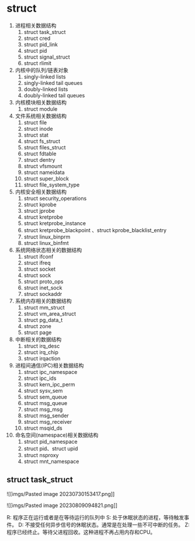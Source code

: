 # struct

1. 进程相关数据结构
    1) struct task_struct
    2) struct cred 
    3) struct pid_link
    4) struct pid 
    5) struct signal_struct 
    6) struct rlimit
2. 内核中的队列/链表对象
    1) singly-linked lists
    2) singly-linked tail queues
    3) doubly-linked lists
    4) doubly-linked tail queues
3. 内核模块相关数据结构
    1) struct module 
4. 文件系统相关数据结构
    1) struct file
    2) struct inode 
    3) struct stat
    4) struct fs_struct 
    5) struct files_struct
    6) struct fdtable 
    7) struct dentry 
    8) struct vfsmount
    9) struct nameidata
    10) struct super_block
    11) struct file_system_type
5. 内核安全相关数据结构
    1) struct security_operations
    2) struct kprobe
    3) struct jprobe
    4) struct kretprobe
    5) struct kretprobe_instance 
    6) struct kretprobe_blackpoint 、struct kprobe_blacklist_entry 
    7) struct linux_binprm
    8) struct linux_binfmt 
6. 系统网络状态相关的数据结构
    1) struct ifconf
    2) struct ifreq 
    3) struct socket
    4) struct sock
    5) struct proto_ops
    6) struct inet_sock
    7) struct sockaddr     
7. 系统内存相关的数据结构
    1) struct mm_struct
    2) struct vm_area_struct
    3) struct pg_data_t
    4) struct zone
    5) struct page
8. 中断相关的数据结构
    1) struct irq_desc
    2) struct irq_chip
    3) struct irqaction
9. 进程间通信(IPC)相关数据结构
    1) struct ipc_namespace
    2) struct ipc_ids
    3) struct kern_ipc_perm
    4) struct sysv_sem
    5) struct sem_queue
    6) struct msg_queue 
    7) struct msg_msg
    8) struct msg_sender
    9) struct msg_receiver
    10) struct msqid_ds
10. 命名空间(namespace)相关数据结构
    1) struct pid_namespace 
    2) struct pid、struct upid
    3) struct nsproxy
    4) struct mnt_namespace


## struct task_struct
![[imgs/Pasted image 20230730153417.png]]

![[imgs/Pasted image 20230809094821.png]]

R: 程序正在运行或者是在等待运行的队列中
S: 处于休眠状态的进程，等待触发事件。
D: 不接受任何异步信号的休眠状态。通常是在处理一些不可中断的任务。
Z: 程序已经终止。等待父进程回收。这种进程不再占用内存和CPU。
